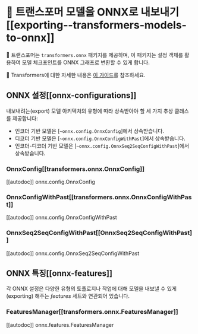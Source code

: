 <!--Copyright 2020 The HuggingFace Team. All rights reserved.

Licensed under the Apache License, Version 2.0 (the "License"); you may not use this file except in compliance with
the License. You may obtain a copy of the License at

http://www.apache.org/licenses/LICENSE-2.0

Unless required by applicable law or agreed to in writing, software distributed under the License is distributed on
an "AS IS" BASIS, WITHOUT WARRANTIES OR CONDITIONS OF ANY KIND, either express or implied. See the License for the
specific language governing permissions and limitations under the License.

⚠️ Note that this file is in Markdown but contain specific syntax for our doc-builder (similar to MDX) that may not be
rendered properly in your Markdown viewer.

-->

# 🤗 트랜스포머 모델을 ONNX로 내보내기[[exporting--transformers-models-to-onnx]]

🤗 트랜스포머는 `transformers.onnx` 패키지를 제공하며, 이 패키지는 설정 객체를 활용하여 모델 체크포인트를 ONNX 그래프로 변환할 수 있게 합니다.

🤗 Transformers에 대한 자세한 내용은 [이 가이드](../serialization)를 참조하세요.

## ONNX 설정[[onnx-configurations]]

내보내려는(export) 모델 아키텍처의 유형에 따라 상속받아야 할 세 가지 추상 클래스를 제공합니다:

* 인코더 기반 모델은 [`~onnx.config.OnnxConfig`]에서 상속받습니다.
* 디코더 기반 모델은 [`~onnx.config.OnnxConfigWithPast`]에서 상속받습니다.
* 인코더-디코더 기반 모델은 [`~onnx.config.OnnxSeq2SeqConfigWithPast`]에서 상속받습니다.

### OnnxConfig[[transformers.onnx.OnnxConfig]]

[[autodoc]] onnx.config.OnnxConfig

### OnnxConfigWithPast[[transformers.onnx.OnnxConfigWithPast]]

[[autodoc]] onnx.config.OnnxConfigWithPast

### OnnxSeq2SeqConfigWithPast[[OnnxSeq2SeqConfigWithPast]]

[[autodoc]] onnx.config.OnnxSeq2SeqConfigWithPast

## ONNX 특징[[onnx-features]]

각 ONNX 설정은 다양한 유형의 토폴로지나 작업에 대해 모델을 내보낼 수 있게(exporting) 해주는 _features_ 세트와 연관되어 있습니다.

### FeaturesManager[[transformers.onnx.FeaturesManager]]

[[autodoc]] onnx.features.FeaturesManager

